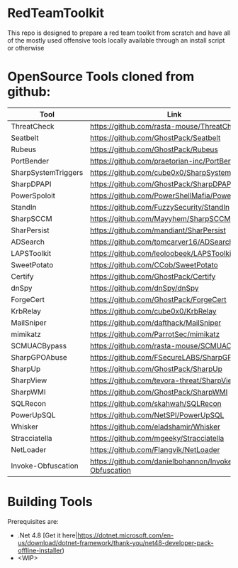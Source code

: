 # RedTeamToolkit

This repo is designed to prepare a red team toolkit from scratch and have all of the mostly used offensive tools locally available through an install script or otherwise

# OpenSource Tools cloned from github:

| Tool                | Link                                                 |
| ------------------- | ---------------------------------------------------- |
| ThreatCheck         | https://github.com/rasta-mouse/ThreatCheck           |
| Seatbelt            | https://github.com/GhostPack/Seatbelt                |
| Rubeus              | https://github.com/GhostPack/Rubeus                  |
| PortBender          | https://github.com/praetorian-inc/PortBender         |
| SharpSystemTriggers | https://github.com/cube0x0/SharpSystemTriggers       |
| SharpDPAPI          | https://github.com/GhostPack/SharpDPAPI              |
| PowerSpoloit        | https://github.com/PowerShellMafia/PowerSploit       |
| StandIn             | https://github.com/FuzzySecurity/StandIn             |
| SharpSCCM           | https://github.com/Mayyhem/SharpSCCM                 |
| SharPersist         | https://github.com/mandiant/SharPersist              |
| ADSearch            | https://github.com/tomcarver16/ADSearch              |
| LAPSToolkit         | https://github.com/leoloobeek/LAPSToolkit            |
| SweetPotato         | https://github.com/CCob/SweetPotato                  |
| Certify             | https://github.com/GhostPack/Certify                 |
| dnSpy               | https://github.com/dnSpy/dnSpy                       |
| ForgeCert           | https://github.com/GhostPack/ForgeCert               |
| KrbRelay            | https://github.com/cube0x0/KrbRelay                  |
| MailSniper          | https://github.com/dafthack/MailSniper               |
| mimikatz            | https://github.com/ParrotSec/mimikatz                |
| SCMUACBypass        | https://github.com/rasta-mouse/SCMUACBypass          |
| SharpGPOAbuse       | https://github.com/FSecureLABS/SharpGPOAbuse         |
| SharpUp             | https://github.com/GhostPack/SharpUp                 |
| SharpView           | https://github.com/tevora-threat/SharpView           |
| SharpWMI            | https://github.com/GhostPack/SharpWMI                |
| SQLRecon            | https://github.com/skahwah/SQLRecon                  |
| PowerUpSQL          | https://github.com/NetSPI/PowerUpSQL                 |
| Whisker             | https://github.com/eladshamir/Whisker                |
| Stracciatella       | https://github.com/mgeeky/Stracciatella              |
| NetLoader           | https://github.com/Flangvik/NetLoader                |
| Invoke-Obfuscation  | https://github.com/danielbohannon/Invoke-Obfuscation |

# Building Tools

Prerequisites are:

- .Net 4.8 [Get it here|https://dotnet.microsoft.com/en-us/download/dotnet-framework/thank-you/net48-developer-pack-offline-installer)
- \<WIP>
